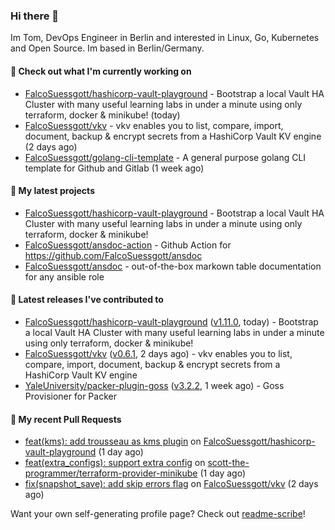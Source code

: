 ### Hi there 👋

Im Tom, DevOps Engineer in Berlin and interested in Linux, Go, Kubernetes and Open Source.
Im based in Berlin/Germany.

#### 👷 Check out what I'm currently working on

- [FalcoSuessgott/hashicorp-vault-playground](https://github.com/FalcoSuessgott/hashicorp-vault-playground) - Bootstrap a local Vault HA Cluster with many useful learning labs in under a minute using only terraform, docker &amp; minikube! (today)
- [FalcoSuessgott/vkv](https://github.com/FalcoSuessgott/vkv) - vkv enables you to list, compare, import, document, backup &amp; encrypt secrets from a HashiCorp Vault KV engine (2 days ago)
- [FalcoSuessgott/golang-cli-template](https://github.com/FalcoSuessgott/golang-cli-template) - A general purpose golang CLI  template for Github and Gitlab (1 week ago)

#### 🌱 My latest projects

- [FalcoSuessgott/hashicorp-vault-playground](https://github.com/FalcoSuessgott/hashicorp-vault-playground) - Bootstrap a local Vault HA Cluster with many useful learning labs in under a minute using only terraform, docker &amp; minikube!
- [FalcoSuessgott/ansdoc-action](https://github.com/FalcoSuessgott/ansdoc-action) - Github Action for https://github.com/FalcoSuessgott/ansdoc
- [FalcoSuessgott/ansdoc](https://github.com/FalcoSuessgott/ansdoc) - out-of-the-box markown table documentation for any ansible role

#### 🔭 Latest releases I've contributed to

- [FalcoSuessgott/hashicorp-vault-playground](https://github.com/FalcoSuessgott/hashicorp-vault-playground) ([v1.11.0](https://github.com/FalcoSuessgott/hashicorp-vault-playground/releases/tag/v1.11.0), today) - Bootstrap a local Vault HA Cluster with many useful learning labs in under a minute using only terraform, docker &amp; minikube!
- [FalcoSuessgott/vkv](https://github.com/FalcoSuessgott/vkv) ([v0.6.1](https://github.com/FalcoSuessgott/vkv/releases/tag/v0.6.1), 2 days ago) - vkv enables you to list, compare, import, document, backup &amp; encrypt secrets from a HashiCorp Vault KV engine
- [YaleUniversity/packer-plugin-goss](https://github.com/YaleUniversity/packer-plugin-goss) ([v3.2.2](https://github.com/YaleUniversity/packer-plugin-goss/releases/tag/v3.2.2), 1 week ago) - Goss Provisioner for Packer

#### 🔨 My recent Pull Requests

- [feat(kms): add trousseau as kms plugin](https://github.com/FalcoSuessgott/hashicorp-vault-playground/pull/42) on [FalcoSuessgott/hashicorp-vault-playground](https://github.com/FalcoSuessgott/hashicorp-vault-playground) (1 day ago)
- [feat(extra_configs): support extra config](https://github.com/scott-the-programmer/terraform-provider-minikube/pull/127) on [scott-the-programmer/terraform-provider-minikube](https://github.com/scott-the-programmer/terraform-provider-minikube) (1 day ago)
- [fix(snapshot_save): add skip errors flag](https://github.com/FalcoSuessgott/vkv/pull/204) on [FalcoSuessgott/vkv](https://github.com/FalcoSuessgott/vkv) (2 days ago)

Want your own self-generating profile page? Check out [readme-scribe](https://github.com/muesli/readme-scribe)!
